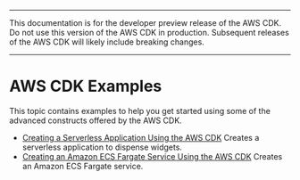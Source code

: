 --------

 This documentation is for the developer preview release of the AWS CDK\. Do not use this version of the AWS CDK in production\. Subsequent releases of the AWS CDK will likely include breaking changes\. 

--------

# AWS CDK Examples<a name="cdk_examples"></a>

This topic contains examples to help you get started using some of the advanced constructs offered by the AWS CDK\.
+ [Creating a Serverless Application Using the AWS CDK](cdk_serverless_example.md) Creates a serverless application to dispense widgets\.
+ [Creating an Amazon ECS Fargate Service Using the AWS CDK](cdk_ecs_example.md) Creates an Amazon ECS Fargate service\.